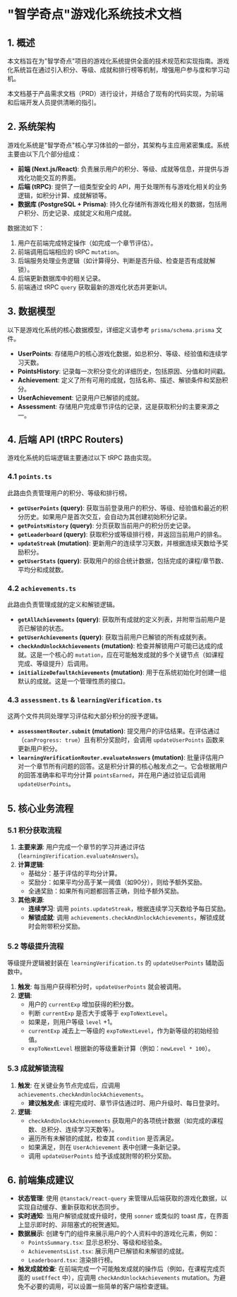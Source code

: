 # "智学奇点"游戏化系统技术文档

## 1. 概述

本文档旨在为"智学奇点"项目的游戏化系统提供全面的技术规范和实现指南。游戏化系统旨在通过引入积分、等级、成就和排行榜等机制，增强用户参与度和学习动机。

本文档基于产品需求文档（PRD）进行设计，并结合了现有的代码实现，为前端和后端开发人员提供清晰的指引。

## 2. 系统架构

游戏化系统是"智学奇点"核心学习体验的一部分，其架构与主应用紧密集成。系统主要由以下几个部分组成：

- **前端 (Next.js/React)**: 负责展示用户的积分、等级、成就等信息，并提供与游戏化功能交互的界面。
- **后端 (tRPC)**: 提供了一组类型安全的 API，用于处理所有与游戏化相关的业务逻辑，如积分计算、成就解锁等。
- **数据库 (PostgreSQL + Prisma)**: 持久化存储所有游戏化相关的数据，包括用户积分、历史记录、成就定义和用户成就。

数据流如下：
1.  用户在前端完成特定操作（如完成一个章节评估）。
2.  前端调用后端相应的 tRPC `mutation`。
3.  后端服务处理业务逻辑（如计算得分、判断是否升级、检查是否有成就解锁）。
4.  后端更新数据库中的相关记录。
5.  前端通过 tRPC `query` 获取最新的游戏化状态并更新UI。

## 3. 数据模型

以下是游戏化系统的核心数据模型，详细定义请参考 `prisma/schema.prisma` 文件。

- **UserPoints**: 存储用户的核心游戏化数据，如总积分、等级、经验值和连续学习天数。
- **PointsHistory**: 记录每一次积分变化的详细历史，包括原因、分值和时间戳。
- **Achievement**: 定义了所有可用的成就，包括名称、描述、解锁条件和奖励积分。
- **UserAchievement**: 记录用户已解锁的成就。
- **Assessment**: 存储用户完成章节评估的记录，这是获取积分的主要来源之一。

## 4. 后端 API (tRPC Routers)

游戏化系统的后端逻辑主要通过以下 tRPC 路由实现。

### 4.1 `points.ts`

此路由负责管理用户的积分、等级和排行榜。

- **`getUserPoints` (query)**: 获取当前登录用户的积分、等级、经验值和最近的积分历史。如果用户是首次交互，会自动为其创建初始积分记录。
- **`getPointsHistory` (query)**: 分页获取当前用户的积分历史记录。
- **`getLeaderboard` (query)**: 获取积分或等级排行榜，并返回当前用户的排名。
- **`updateStreak` (mutation)**: 更新用户的连续学习天数，并根据连续天数给予奖励积分。
- **`getUserStats` (query)**: 获取用户的综合统计数据，包括完成的课程/章节数、平均分和成就数。

### 4.2 `achievements.ts`

此路由负责管理成就的定义和解锁逻辑。

- **`getAllAchievements` (query)**: 获取所有成就的定义列表，并附带当前用户是否已解锁的状态。
- **`getUserAchievements` (query)**: 获取当前用户已解锁的所有成就列表。
- **`checkAndUnlockAchievements` (mutation)**: 检查并解锁用户可能已达成的成就。这是一个核心的 `mutation`，应在可能触发成就的多个关键节点（如课程完成、等级提升）后调用。
- **`initializeDefaultAchievements` (mutation)**: 用于在系统初始化时创建一组默认的成就。这是一个管理性质的接口。

### 4.3 `assessment.ts` & `learningVerification.ts`

这两个文件共同处理学习评估和大部分积分的授予逻辑。

- **`assessmentRouter.submit` (mutation)**: 提交用户的评估结果。在评估通过（`canProgress: true`）且有积分奖励时，会调用 `updateUserPoints` 函数来更新用户积分。
- **`learningVerificationRouter.evaluateAnswers` (mutation)**: 批量评估用户对一个章节所有问题的回答。这是积分计算的核心触发点之一。它会根据用户的回答准确率和平均分计算 `pointsEarned`，并在用户通过验证后调用 `updateUserPoints`。

## 5. 核心业务流程

### 5.1 积分获取流程

1.  **主要来源**: 用户完成一个章节的学习并通过评估 (`learningVerification.evaluateAnswers`)。
2.  **计算逻辑**:
    - 基础分：基于评估的平均分计算。
    - 奖励分：如果平均分高于某一阈值（如90分），则给予额外奖励。
    - 全通奖励：如果所有问题都回答正确，则给予额外奖励。
3.  **其他来源**:
    - **连续学习**: 调用 `points.updateStreak`，根据连续学习天数给予每日奖励。
    - **解锁成就**: 调用 `achievements.checkAndUnlockAchievements`，解锁成就时会附带积分奖励。

### 5.2 等级提升流程

等级提升逻辑被封装在 `learningVerification.ts` 的 `updateUserPoints` 辅助函数中。

1.  **触发**: 每当用户获得积分时，`updateUserPoints` 就会被调用。
2.  **逻辑**:
    - 用户的 `currentExp` 增加获得的积分数。
    - 判断 `currentExp` 是否大于或等于 `expToNextLevel`。
    - 如果是，则用户等级 `level` +1。
    - `currentExp` 减去上一等级的 `expToNextLevel`，作为新等级的初始经验值。
    - `expToNextLevel` 根据新的等级重新计算（例如：`newLevel * 100`）。

### 5.3 成就解锁流程

1.  **触发**: 在关键业务节点完成后，应调用 `achievements.checkAndUnlockAchievements`。
    - **建议触发点**: 课程完成时、章节评估通过时、用户升级时、每日登录时。
2.  **逻辑**:
    - `checkAndUnlockAchievements` 获取用户的各项统计数据（如完成的课程数、总积分、连续学习天数等）。
    - 遍历所有未解锁的成就，检查其 `condition` 是否满足。
    - 如果满足，则在 `UserAchievement` 表中创建一条新记录。
    - 调用 `updateUserPoints` 给予该成就附带的积分奖励。

## 6. 前端集成建议

- **状态管理**: 使用 `@tanstack/react-query` 来管理从后端获取的游戏化数据，以实现自动缓存、重新获取和状态同步。
- **实时通知**: 当用户解锁成就或升级时，使用 `sonner` 或类似的 toast 库，在界面上显示即时的、非阻塞式的祝贺通知。
- **数据展示**: 创建专门的组件来展示用户的个人资料中的游戏化元素，例如：
    - `PointsSummary.tsx`: 显示总积分、等级和经验条。
    - `AchievementsList.tsx`: 展示用户已解锁和未解锁的成就。
    - `Leaderboard.tsx`: 渲染排行榜。
- **触发成就检查**: 在前端完成一个可能触发成就的操作后（例如，在课程完成页面的 `useEffect` 中），应调用 `checkAndUnlockAchievements` mutation。为避免不必要的调用，可以设置一些简单的客户端检查逻辑。